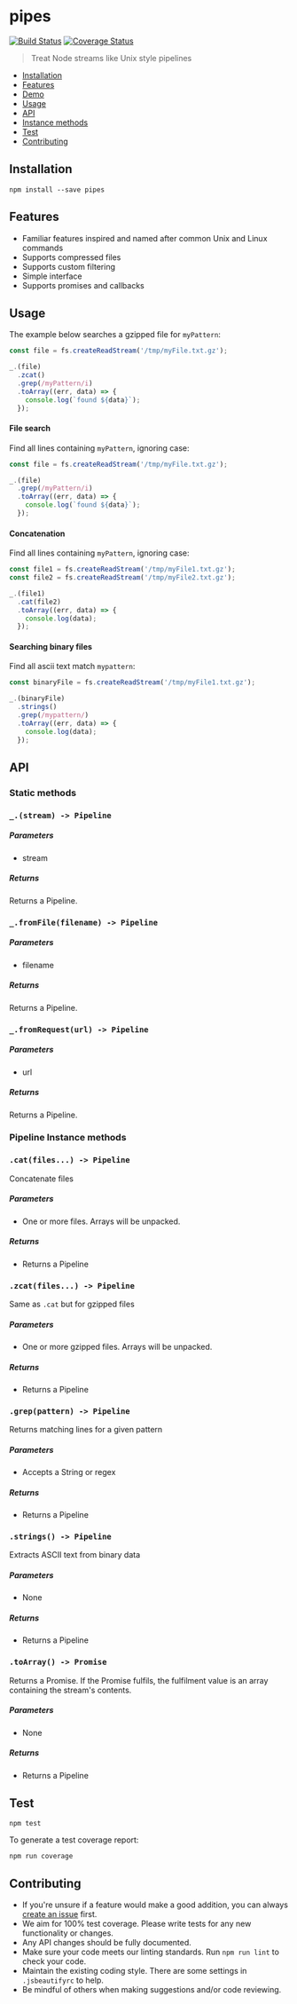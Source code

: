 # pipes

[![Build Status](https://travis-ci.org/nspragg/pipes.svg)](https://travis-ci.org/nspragg/pipes) [![Coverage Status](https://coveralls.io/repos/github/nspragg/pipes/badge.svg?branch=master)](https://coveralls.io/github/nspragg/pipes?branch=master)

> Treat Node streams like Unix style pipelines

* [Installation](#installation)
* [Features](#features)
* [Demo](#demo)
* [Usage](#usage)
* [API](#api)
* [Instance methods](#instance-methods)
* [Test](#test)
* [Contributing](#contributing)

## Installation

```
npm install --save pipes
```

## Features

* Familiar features inspired and named after common Unix and Linux commands
* Supports compressed files
* Supports custom filtering
* Simple interface
* Supports promises and callbacks

## Usage

The example below searches a gzipped file for `myPattern`:

```js
const file = fs.createReadStream('/tmp/myFile.txt.gz');

_.(file)
  .zcat()
  .grep(/myPattern/i)
  .toArray((err, data) => {
    console.log(`found ${data}`);
  });
```

#### File search

Find all lines containing `myPattern`, ignoring case:

```js
const file = fs.createReadStream('/tmp/myFile.txt.gz');

_.(file)
  .grep(/myPattern/i)
  .toArray((err, data) => {
    console.log(`found ${data}`);
  });
```

#### Concatenation

Find all lines containing `myPattern`, ignoring case:

```js
const file1 = fs.createReadStream('/tmp/myFile1.txt.gz');
const file2 = fs.createReadStream('/tmp/myFile2.txt.gz');

_.(file1)
  .cat(file2)
  .toArray((err, data) => {
    console.log(data);
  });
```

#### Searching binary files

Find all ascii text match `mypattern`:

```js
const binaryFile = fs.createReadStream('/tmp/myFile1.txt.gz');

_.(binaryFile)
  .strings()
  .grep(/mypattern/)
  .toArray((err, data) => {
    console.log(data);
  });
```

## API

### Static methods

### `_.(stream) -> Pipeline`

##### Parameters
* stream

##### Returns
Returns a Pipeline.

### `_.fromFile(filename) -> Pipeline`

##### Parameters
* filename

##### Returns
Returns a Pipeline.

### `_.fromRequest(url) -> Pipeline`

##### Parameters
* url

##### Returns
Returns a Pipeline.

### Pipeline Instance methods

### `.cat(files...) -> Pipeline`
Concatenate files

##### Parameters
* One or more files. Arrays will be unpacked.

##### Returns
* Returns a Pipeline

### `.zcat(files...) -> Pipeline`
Same as `.cat` but for gzipped files

##### Parameters
* One or more gzipped files. Arrays will be unpacked.

##### Returns
* Returns a Pipeline

### `.grep(pattern) -> Pipeline`
Returns matching lines for a given pattern

##### Parameters
* Accepts a String or regex

##### Returns
* Returns a Pipeline

### `.strings() -> Pipeline`

Extracts ASCII text from binary data
##### Parameters
* None

##### Returns
* Returns a Pipeline

### `.toArray() -> Promise`

Returns a Promise. If the Promise fulfils, the fulfilment value is an array containing the stream's contents.

##### Parameters
* None

##### Returns
* Returns a Pipeline

## Test

```
npm test
```

To generate a test coverage report:

```
npm run coverage
```
## Contributing

* If you're unsure if a feature would make a good addition, you can always [create an issue](https://github.com/nspragg/pipes/issues/new) first.
* We aim for 100% test coverage. Please write tests for any new functionality or changes.
* Any API changes should be fully documented.
* Make sure your code meets our linting standards. Run `npm run lint` to check your code.
* Maintain the existing coding style. There are some settings in `.jsbeautifyrc` to help.
* Be mindful of others when making suggestions and/or code reviewing.
